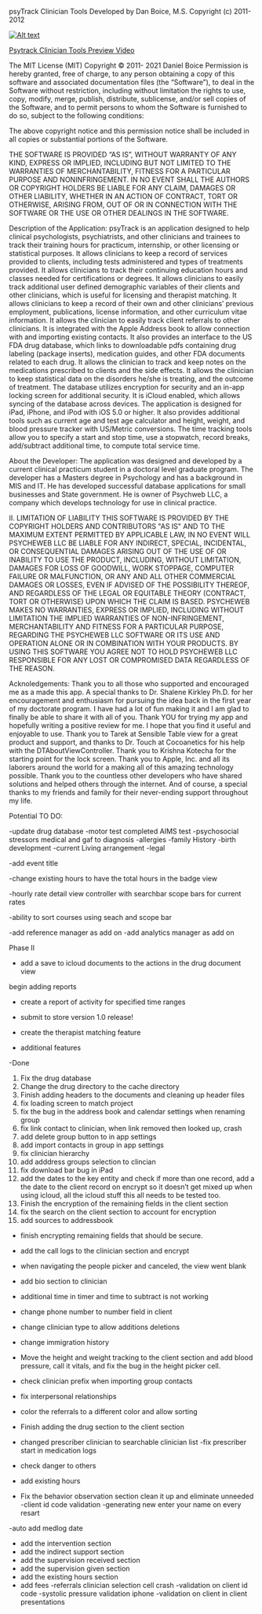 psyTrack Clinician Tools
Developed by Dan Boice, M.S. Copyright (c) 2011-2012


[![Alt text](https://img.youtube.com/vi/rW-pZBB_bKk/0.jpg)](https://www.youtube.com/watch?v=rW-pZBB_bKk)

[Psytrack Clinician Tools Preview Video](https://youtu.be/rW-pZBB_bKk)

The MIT License (MIT)
Copyright © 2011- 2021 Daniel Boice
Permission is hereby granted, free of charge, to any person obtaining a copy of this software and associated documentation files (the “Software”), to deal in the Software without restriction, including without limitation the rights to use, copy, modify, merge, publish, distribute, sublicense, and/or sell copies of the Software, and to permit persons to whom the Software is furnished to do so, subject to the following conditions:

The above copyright notice and this permission notice shall be included in all copies or substantial portions of the Software.

THE SOFTWARE IS PROVIDED “AS IS”, WITHOUT WARRANTY OF ANY KIND, EXPRESS OR IMPLIED, INCLUDING BUT NOT LIMITED TO THE WARRANTIES OF MERCHANTABILITY, FITNESS FOR A PARTICULAR PURPOSE AND NONINFRINGEMENT. IN NO EVENT SHALL THE AUTHORS OR COPYRIGHT HOLDERS BE LIABLE FOR ANY CLAIM, DAMAGES OR OTHER LIABILITY, WHETHER IN AN ACTION OF CONTRACT, TORT OR OTHERWISE, ARISING FROM, OUT OF OR IN CONNECTION WITH THE SOFTWARE OR THE USE OR OTHER DEALINGS IN THE SOFTWARE.

Description of the Application:
psyTrack is an application designed to help clinical psychologists, psychiatrists, and other clinicians and trainees to track their training hours for practicum, internship, or other licensing or statistical purposes.  It allows clinicians to keep a record of services provided to clients, including tests administered and types of treatments provided.  It allows clinicians to track their continuing education hours and classes needed for certifications or degrees.  It allows clinicians to easily track additional user defined demographic variables of their clients and other clinicians, which is useful for licensing and therapist matching.  It allows clinicians to keep a record of their own and other clinicians’ previous employment, publications, license information, and other curriculum vitae information.  It allows the clinician to easily track client referrals to other clinicians.  It is integrated with the Apple Address book to allow connection with and importing existing contacts.    It also provides an interface to the US FDA drug database, which links to downloadable pdfs containing drug labeling (package inserts), medication guides, and other FDA documents related to each drug.  It allows the clinician to track and keep notes on the medications prescribed to clients and the side effects.  It allows the clinician to keep statistical data on the disorders he/she is treating, and the outcome of treatment.  The database utilizes encryption for security and an in-app locking screen for additional security.  It is iCloud enabled, which allows syncing of the database across devices.  The application is designed for iPad, iPhone, and iPod with iOS 5.0 or higher.  It also provides additional tools such as current age and test age calculator and height, weight, and blood pressure tracker with US/Metric conversions.  The time tracking tools allow you to specify a start and stop time, use a stopwatch, record breaks, add/subtract additional time, to compute total service time.

About the Developer:
The application was designed and developed by a current clinical practicum student in a doctoral level graduate program.  The developer has a Masters degree in Psychology and has a background in MIS and IT.  He has developed successful database applications for small businesses and State government.  He is owner of Psychweb LLC, a company which develops technology for use in clinical practice.


II. LIMITATION OF LIABILITY
THIS SOFTWARE IS PROVIDED BY THE COPYRIGHT HOLDERS AND CONTRIBUTORS "AS IS" AND TO THE MAXIMUM EXTENT PERMITTED BY APPLICABLE LAW, IN NO EVENT WILL PSYCHEWEB LLC BE LIABLE FOR ANY INDIRECT, SPECIAL, INCIDENTAL, OR CONSEQUENTIAL DAMAGES ARISING OUT OF THE USE OF OR INABILITY TO USE THE PRODUCT, INCLUDING, WITHOUT LIMITATION, DAMAGES FOR LOSS OF GOODWILL, WORK STOPPAGE, COMPUTER FAILURE OR MALFUNCTION, OR ANY AND ALL OTHER COMMERCIAL DAMAGES OR LOSSES, EVEN IF ADVISED OF THE POSSIBILITY THEREOF, AND REGARDLESS OF THE LEGAL OR EQUITABLE THEORY (CONTRACT, TORT OR OTHERWISE) UPON WHICH THE CLAIM IS BASED. PSYCHEWEB MAKES NO WARRANTIES, EXPRESS OR IMPLIED, INCLUDING WITHOUT LIMITATION THE IMPLIED WARRANTIES OF NON-INFRINGEMENT, MERCHANTABILITY AND FITNESS FOR A PARTICULAR PURPOSE, REGARDING THE PSYCHEWEB LLC SOFTWARE OR ITS USE AND OPERATION ALONE OR IN COMBINATION WITH YOUR PRODUCTS.  BY USING THIS SOFTWARE YOU AGREE NOT TO HOLD PSYCHEWEB LLC RESPONSIBLE FOR ANY LOST OR COMPROMISED DATA REGARDLESS OF THE REASON.

Acknoledgements:
 Thank you to all those who supported and encouraged me as a made this app.  A special thanks to Dr. Shalene Kirkley Ph.D. for her encouragement and enthusiasm for pursuing the idea back in the first year of my doctorate program.   I have had a lot of fun making it and I am glad to finally be able to share it with all of you.   Thank YOU for trying my app and hopefully writing a positive review for me.  I hope that you find it useful and enjoyable to use.  Thank you to Tarek at Sensible Table view for a great product and support, and thanks to Dr. Touch at Cocoanetics for his help with the DTAboutViewController.  Thank you to Krishna Kotecha for the starting point for the lock screen.  Thank you to Apple, Inc. and all its laborers around the world for a making all of this amazing technology possible.  Thank you to the countless other developers who have shared solutions and helped others through the internet.  And of course, a special thanks to my friends and family for their never-ending support throughout my life.

Potential TO DO:



-update drug database
-motor test completed  AIMS test
-psychosocial stressors medical and gaf to diagnosis
-allergies
-family History
-birth development
-current Living arrangement
-legal





-add event title




-change existing hours to have the total hours in the badge view




-hourly rate detail view controller with searchbar scope bars for current rates



-ability to sort courses using seach and scope bar

-add reference manager as add on
-add analytics manager as add on





Phase II
-	add a save to icloud documents to the actions in the drug document view






begin adding reports

-	create a report of activity for specified time ranges


- submit to store version 1.0 release!
- create the therapist matching feature
- additional features

-Done
1.	Fix the drug database
2.	Change the drug directory to the cache directory
3.	Finish adding headers to the documents and cleaning up header files
3.  fix loading screen to match project
4.	fix the bug in the address book and calendar settings when renaming group
4.  fix link contact to clinician, when link removed then looked up, crash
4.  add delete group button to in app settings
4.  add import contacts in group in app settings
4. fix clinician hierarchy
4. add adddress groups selection to clincian
4. fix download bar bug in iPad
5.	add the dates to the key entity and check if more than one record, add a the date to the client record on encrypt so it doesn’t get mixed up when using icloud, all the icloud stuff this all needs to be tested too.
6.	Finish the encryption of the remaining fields in the client section
15.	fix the search on the client section to account for encryption
4. add sources to addressbook
- finish encrypting remaining fields that should be secure.
-	add the call logs to the clinician section and encrypt
- when navigating the people picker and canceled, the view went blank
- add bio section to clinician
- additional time in timer and time to subtract is not working
-   change phone number to number field in client
-   change clinician type to allow additions deletions
-   change immigration history
-	Move the height and weight tracking to the client section and add blood pressure, call it vitals, and fix the bug in the height picker cell.

- check clinician prefix when importing group contacts
-   fix interpersonal relationships
-	color the referrals to a different color and allow sorting
-	Finish adding the drug section to the client section
-   changed prescriber clinician to searchable clinician list
-fix prescriber start in medication logs
- check danger to others
- add existing hours
-	Fix the behavior observation section clean it up and eliminate unneeded
-client id code validation
-generating new enter your name on every resart

-auto add medlog date
-	 add the intervention section
-	 add the indirect support section
-	add the supervision received section
-	 add the supervision given section
-	add the existing hours section
-  add fees
-referrals clinician selection cell crash
-validation on client id code
-systolic pressure validation iphone
-validation on client in client presentations
